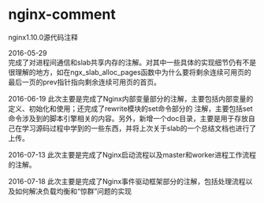 # nginx-comment
nginx1.10.0源代码注释

2016-05-29   
完成了对进程间通信和slab共享内存的注解。对其中一些具体的实现细节仍有不是很理解的地方，如在ngx_slab_alloc_pages函数中为什么要将剩余连续可用页的最后一页的prev指针指向剩余连续可用页的首页。

2016-06-19
此次主要是完成了Nginx内部变量部分的注解，主要包括内部变量的定义、初始化和使用；还完成了rewrite模块的set命令部分的 注解，主要包括set命令涉及到的脚本引擎相关的内容。另外，新增一个doc目录，主要是用于存放自己在学习源码过程中学到的一些东西，并将上次关于slab的一个总结文档也进行了上传。

2016-07-13
此次主要是完成了Nginx启动流程以及master和worker进程工作流程的注解。

2016-07-18
此次主要是完成了Nginx事件驱动框架部分的注解，包括处理流程以及如何解决负载均衡和“惊群”问题的实现